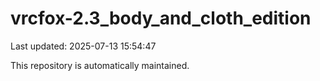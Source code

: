 # vrcfox-2.3_body_and_cloth_edition

Last updated: 2025-07-13 15:54:47

This repository is automatically maintained.
